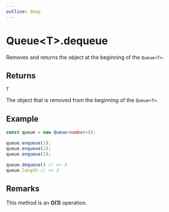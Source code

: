 ```yaml
---
outline: deep
---
```


# **Queue&lt;T&gt;.dequeue**

Removes and returns the object at the beginning of the `Queue<T>`.

## ****Returns****

`T`

The object that is removed from the beginning of the `Queue<T>`.

## ****Example****

```typescript
const queue = new Queue<number>();

queue.enqueue(1);
queue.enqueue(2);
queue.enqueue(3);

queue.dequeue() // => 3
queue.length // => 2
```

## ****Remarks****

This method is an **O(1)** operation.

